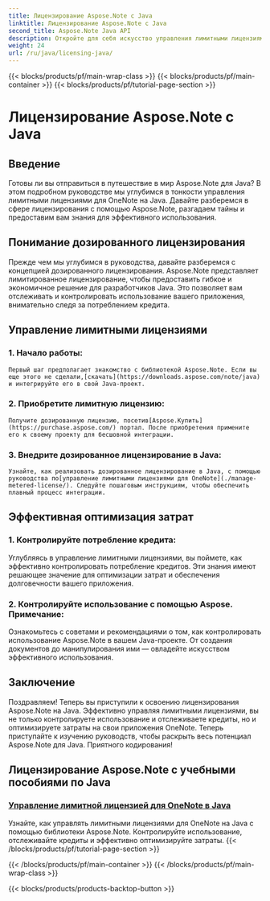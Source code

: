 ```yaml
---
title: Лицензирование Aspose.Note с Java
linktitle: Лицензирование Aspose.Note с Java
second_title: Aspose.Note Java API
description: Откройте для себя искусство управления лимитными лицензиями OneNote на Java с помощью Aspose.Note. Эффективно контролируйте использование, отслеживайте кредиты и оптимизируйте затраты.
weight: 24
url: /ru/java/licensing-java/
---
```


{{< blocks/products/pf/main-wrap-class >}}
{{< blocks/products/pf/main-container >}}
{{< blocks/products/pf/tutorial-page-section >}}

# Лицензирование Aspose.Note с Java

## Введение

Готовы ли вы отправиться в путешествие в мир Aspose.Note для Java? В этом подробном руководстве мы углубимся в тонкости управления лимитными лицензиями для OneNote на Java. Давайте разберемся в сфере лицензирования с помощью Aspose.Note, разгадаем тайны и предоставим вам знания для эффективного использования.

## Понимание дозированного лицензирования

Прежде чем мы углубимся в руководства, давайте разберемся с концепцией дозированного лицензирования. Aspose.Note представляет лимитированное лицензирование, чтобы предоставить гибкое и экономичное решение для разработчиков Java. Это позволяет вам отслеживать и контролировать использование вашего приложения, внимательно следя за потреблением кредита.

## Управление лимитными лицензиями

### 1. Начало работы:
    Первый шаг предполагает знакомство с библиотекой Aspose.Note. Если вы еще этого не сделали,[скачать](https://downloads.aspose.com/note/java) и интегрируйте его в свой Java-проект.

### 2. Приобретите лимитную лицензию:
    Получите дозированную лицензию, посетив[Aspose.Купить](https://purchase.aspose.com/) портал. После приобретения примените его к своему проекту для бесшовной интеграции.

### 3. Внедрите дозированное лицензирование в Java:
    Узнайте, как реализовать дозированное лицензирование в Java, с помощью руководства по[управление лимитными лицензиями для OneNote](./manage-metered-license/). Следуйте пошаговым инструкциям, чтобы обеспечить плавный процесс интеграции.

## Эффективная оптимизация затрат

### 1. Контролируйте потребление кредита:
   Углубляясь в управление лимитными лицензиями, вы поймете, как эффективно контролировать потребление кредитов. Эти знания имеют решающее значение для оптимизации затрат и обеспечения долговечности вашего приложения.

### 2. Контролируйте использование с помощью Aspose. Примечание:
   Ознакомьтесь с советами и рекомендациями о том, как контролировать использование Aspose.Note в вашем Java-проекте. От создания документов до манипулирования ими — овладейте искусством эффективного использования.

## Заключение

Поздравляем! Теперь вы приступили к освоению лицензирования Aspose.Note на Java. Эффективно управляя лимитными лицензиями, вы не только контролируете использование и отслеживаете кредиты, но и оптимизируете затраты на свои приложения OneNote. Теперь приступайте к изучению руководств, чтобы раскрыть весь потенциал Aspose.Note для Java. Приятного кодирования!
## Лицензирование Aspose.Note с учебными пособиями по Java
### [Управление лимитной лицензией для OneNote в Java](./manage-metered-license/)
Узнайте, как управлять лимитными лицензиями для OneNote на Java с помощью библиотеки Aspose.Note. Контролируйте использование, отслеживайте кредиты и эффективно оптимизируйте затраты.
{{< /blocks/products/pf/tutorial-page-section >}}

{{< /blocks/products/pf/main-container >}}
{{< /blocks/products/pf/main-wrap-class >}}

{{< blocks/products/products-backtop-button >}}
